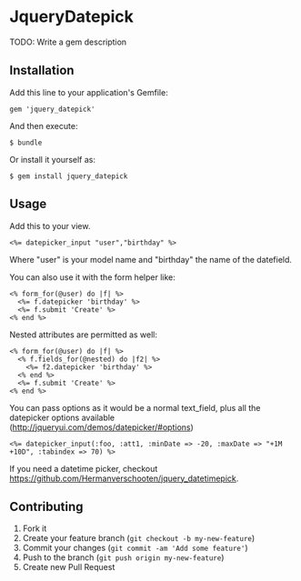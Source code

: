 # JqueryDatepick

TODO: Write a gem description

## Installation

Add this line to your application's Gemfile:

    gem 'jquery_datepick'

And then execute:

    $ bundle

Or install it yourself as:

    $ gem install jquery_datepick

## Usage

Add this to your view.

    <%= datepicker_input "user","birthday" %>
	

Where "user" is your model name and "birthday" the name of the datefield.

You can also use it with the form helper like:

    <% form_for(@user) do |f| %>
      <%= f.datepicker 'birthday' %>
      <%= f.submit 'Create' %>
    <% end %>

Nested attributes are permitted as well:

    <% form_for(@user) do |f| %>
      <% f.fields_for(@nested) do |f2| %>
        <%= f2.datepicker 'birthday' %>
      <% end %>
      <%= f.submit 'Create' %>
    <% end %>

You can pass options as it would be a normal text_field, plus all the datepicker options available (http://jqueryui.com/demos/datepicker/#options)

    <%= datepicker_input(:foo, :att1, :minDate => -20, :maxDate => "+1M +10D", :tabindex => 70) %>

If you need a datetime picker, checkout https://github.com/Hermanverschooten/jquery_datetimepick.

## Contributing

1. Fork it
2. Create your feature branch (`git checkout -b my-new-feature`)
3. Commit your changes (`git commit -am 'Add some feature'`)
4. Push to the branch (`git push origin my-new-feature`)
5. Create new Pull Request
